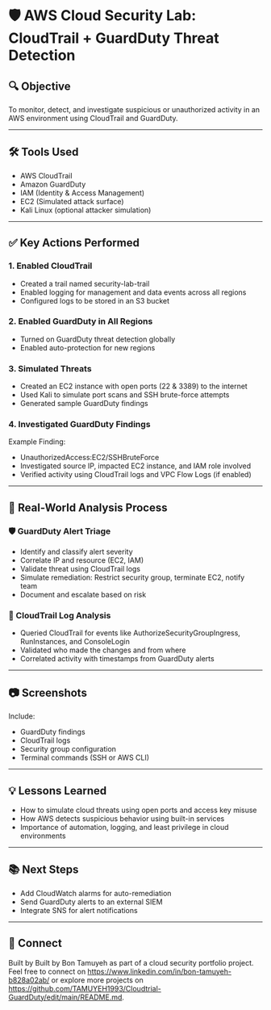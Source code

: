 # 🛡 AWS Cloud Security Lab: CloudTrail + GuardDuty Threat Detection

## 🔍 Objective
To monitor, detect, and investigate suspicious or unauthorized activity in an AWS environment using CloudTrail and GuardDuty.

---

## 🛠 Tools Used
- AWS CloudTrail
- Amazon GuardDuty
- IAM (Identity & Access Management)
- EC2 (Simulated attack surface)
- Kali Linux (optional attacker simulation)

---

## ✅ Key Actions Performed

### 1. Enabled CloudTrail
- Created a trail named security-lab-trail
- Enabled logging for management and data events across all regions
- Configured logs to be stored in an S3 bucket

### 2. Enabled GuardDuty in All Regions
- Turned on GuardDuty threat detection globally
- Enabled auto-protection for new regions

### 3. Simulated Threats
- Created an EC2 instance with open ports (22 & 3389) to the internet
- Used Kali to simulate port scans and SSH brute-force attempts
- Generated sample GuardDuty findings

### 4. Investigated GuardDuty Findings
Example Finding:
- UnauthorizedAccess:EC2/SSHBruteForce
- Investigated source IP, impacted EC2 instance, and IAM role involved
- Verified activity using CloudTrail logs and VPC Flow Logs (if enabled)

---

## 🧠 Real-World Analysis Process

### 🛡 GuardDuty Alert Triage
- Identify and classify alert severity
- Correlate IP and resource (EC2, IAM)
- Validate threat using CloudTrail logs
- Simulate remediation: Restrict security group, terminate EC2, notify team
- Document and escalate based on risk

### 🔎 CloudTrail Log Analysis
- Queried CloudTrail for events like AuthorizeSecurityGroupIngress, RunInstances, and ConsoleLogin
- Validated who made the changes and from where
- Correlated activity with timestamps from GuardDuty alerts

---

## 📷 Screenshots
Include:
- GuardDuty findings
- CloudTrail logs
- Security group configuration
- Terminal commands (SSH or AWS CLI)

---

## 💡 Lessons Learned
- How to simulate cloud threats using open ports and access key misuse
- How AWS detects suspicious behavior using built-in services
- Importance of automation, logging, and least privilege in cloud environments

---

## 📚 Next Steps
- Add CloudWatch alarms for auto-remediation
- Send GuardDuty alerts to an external SIEM
- Integrate SNS for alert notifications

---

## 🔗 Connect
Built by Built by Bon Tamuyeh as part of a cloud security portfolio project.  
Feel free to connect on https://www.linkedin.com/in/bon-tamuyeh-b828a02ab/ or explore more projects on https://github.com/TAMUYEH1993/Cloudtrial-GuardDuty/edit/main/README.md.

